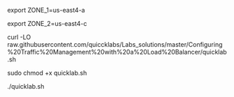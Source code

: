 export ZONE_1=us-east4-a

export ZONE_2=us-east4-c


curl -LO raw.githubusercontent.com/quiccklabs/Labs_solutions/master/Configuring%20Traffic%20Management%20with%20a%20Load%20Balancer/quicklab.sh

sudo chmod +x quicklab.sh

./quicklab.sh

